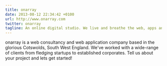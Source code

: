 ```yaml
---
title: onarray
date: 2013-08-12 22:34:42 +0100
url: http://www.onarray.com
twitter: onarray
tagline: An online digital studio. We live and breathe the web, apps and systems.
---
```


onarray is a web consultancy and web application company based in the glorious
Cotswolds, South West England. We've worked with a wide-range of clients from
fledging startups to established corporates. Tell us about your project and
lets get started!

